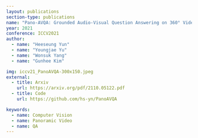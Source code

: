 ```yaml
---
layout: publications
section-type: publications
name: "Pano-AVQA: Grounded Audio-Visual Question Answering on 360° Videos"
year: 2021
conference: ICCV2021
author:
  - name: "Heeseung Yun"
  - name: "Youngjae Yu"
  - name: "Wonsuk Yang"
  - name: "Gunhee Kim"

img: iccv21_PanoAVQA-300x150.jpeg
external:
  - title: Arxiv
    url: https://arxiv.org/pdf/2110.05122.pdf
  - title: Code
    url: https://github.com/hs-yn/PanoAVQA

keywords:
  - name: Computer Vision
  - name: Panoramic Video
  - name: QA
---
```



